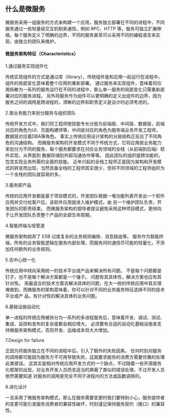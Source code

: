 ## 什么是微服务

微服务采用一组服务的方式来构建一个应用，服务独立部署在不同的进程中，不同服务通过一些轻量级交互机制来通信，例如 RPC、HTTP 等，服务可独立扩展伸缩，每个服务定义了明确的边界，不同的服务甚至可以采用不同的编程语言来实现，由独立的团队来维护。

#### 微服务架构特征（Characteristics）

1.通过服务实现组件化

传统实现组件的方式是通过库（library），传统组件是和应用一起运行在进程中，组件的局部变化意味着整个应用的重新部署。 通过服务来实现组件，意味着将应用拆散为一系列的服务运行在不同的进程中，那么单一服务的局部变化只需重新部署对应的服务进程。 另外将服务作为组件可以更明确的定义出组件的边界，因为服务之间的调用是跨进程的，清晰的边界和职责定义是设计时必须考虑的。

2.按业务能力来划分服务与组织团队

传统开发方式中，我们将工程师按技能专长分层为前端层、中间层、数据层，前端对应的角色为UI、页面构建师等，中间层对应的角色为服务端业务开发工程师， 数据层对应着DBA等角色。 事实上传统应用设计架构的分层结构正反应了不同角色的沟通结构。 而微服务架构的开发模式不同于传统方式，它将应用按业务能力来划分为不同的服务，每个服务都要求在对应业务领域的全栈（从前端到后端）软件实现，从界面到 数据存储到外部沟通协作等等。 因此团队的组织是跨功能的，包含实现业务所需的全面的技能。 近年兴起的全栈工程师正是因为架构和开发模式的转变而出现，当然具备全栈的工程师其实很少，但将不同领域的工程师组织为一个全栈的团队就容易的多。

3.服务即产品

传统的应用开发都是基于项目模式的，开发团队根据一堆功能列表开发出一个软件应用并交付给客户后，该软件应用就进入维护模式，由 另一个维护团队负责，开发团队的职责结束。 而微服务架构的倡导者提议避免采用这种项目模式，更倾向于让开发团队负责整个产品的全部生命周期。

4.智能终端与哑管道

微服务架构抛弃了 ESB 过度复杂的业务规则编排、消息路由等。 服务作为智能终端，所有的业务智能逻辑在服务内部处理，而服务间的通信尽可能的轻量化，不添加任何额外的业务规则。

5.去中心统一化

传统应用中倾向采用统一的技术平台或产品来解决所有问题。 不是每个问题都是钉子，也不是每个解决方案都是一个锤子。 问题有其具体性，解决方案也应有其针对性。 用最适合的技术方案去解决具体的问题，在大一统的传统应用中其实很难做到，而微服务的架构意味着，你可以针对不同的业务服务特征选择不同的技术平台或产 品，有针对性的解决具体的业务问题。

6.基础设施自动化

单一进程的传统应用被拆分为一系列的多进程服务后，意味着开发、调试、测试、集成、监控和发布的复杂度都会相应增大。 必须要有合适的自动化基础设施来支持微服务架构模式，否则开发、运维成本将大大增加。


7.Design for failure

正因为将服务独立在不同的进程中后，引入了额外的失败因素。 任何时刻对服务的调用都可能因为服务方不可用导致失败，这就要求服务的消费方需要优雅的处理此类错误。 这其实是相对传统应用开发方式的一个缺点，不过随着一些开源服务化框架的出现，对业务开发人员而言适当的屏蔽了类似的错误处理，不过开发人员依然需要知道 对服务的调用是完全不同于进程内的方法或函数调用的。


8.进化设计

一旦采用了微服务架构模式，那么在服务需要变更时我们要特别小心，服务提供者的变更可能引发服务消费者的兼容性破坏，时刻谨记保持服务契约（接口）的兼容性。
